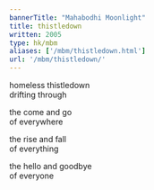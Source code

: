 ```yaml
---
bannerTitle: "Mahabodhi Moonlight" 
title: thistledown 
written: 2005
type: hk/mbm
aliases: ['/mbm/thistledown.html']
url: '/mbm/thistledown/'
---
```


homeless thistledown  
drifting through


the come and go  
of everywhere


the rise and fall  
of everything


the hello and goodbye  
of everyone

